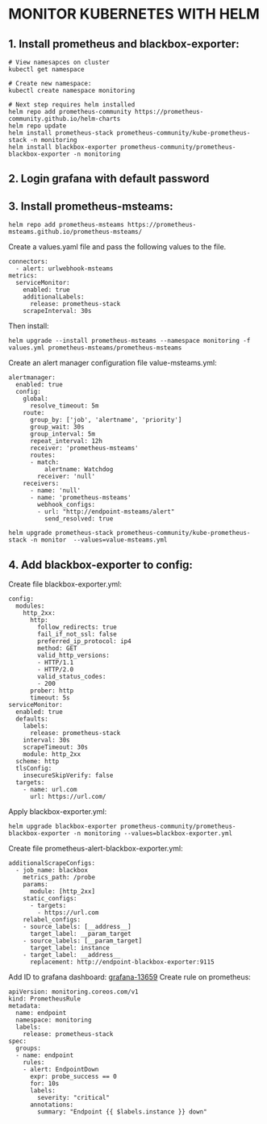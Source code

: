 # MONITOR KUBERNETES WITH HELM

## 1. Install prometheus and blackbox-exporter:
```
# View namesapces on cluster
kubectl get namespace 

# Create new namespace:
kubectl create namespace monitoring

# Next step requires helm installed
helm repo add prometheus-community https://prometheus-community.github.io/helm-charts
helm repo update
helm install prometheus-stack prometheus-community/kube-prometheus-stack -n monitoring
helm install blackbox-exporter prometheus-community/prometheus-blackbox-exporter -n monitoring
```

## 2. Login grafana with default password
## 3. Install prometheus-msteams:
```
helm repo add prometheus-msteams https://prometheus-msteams.github.io/prometheus-msteams/ 
```
Create a values.yaml file and pass the following values to the file.
```
connectors: 
  - alert: urlwebhook-msteams
metrics:
  serviceMonitor:
    enabled: true
    additionalLabels:
      release: prometheus-stack
    scrapeInterval: 30s
```
Then install:
```
helm upgrade --install prometheus-msteams --namespace monitoring -f values.yml prometheus-msteams/prometheus-msteams
```
Create an alert manager configuration file value-msteams.yml:
```
alertmanager:
  enabled: true
  config:
    global:
      resolve_timeout: 5m
    route:
      group_by: ['job', 'alertname', 'priority']
      group_wait: 30s
      group_interval: 5m
      repeat_interval: 12h
      receiver: 'prometheus-msteams' 
      routes:
      - match:
          alertname: Watchdog
        receiver: 'null'
    receivers:
      - name: 'null'
      - name: 'prometheus-msteams'
        webhook_configs:
        - url: "http://endpoint-msteams/alert"
          send_resolved: true
```
```
helm upgrade prometheus-stack prometheus-community/kube-prometheus-stack -n monitor  --values=value-msteams.yml
```
## 4. Add blackbox-exporter to config:
Create file blackbox-exporter.yml:
```
config:
  modules:
    http_2xx:
      http:
        follow_redirects: true
        fail_if_not_ssl: false
        preferred_ip_protocol: ip4
        method: GET
        valid_http_versions:
        - HTTP/1.1
        - HTTP/2.0
        valid_status_codes:
        - 200
      prober: http
      timeout: 5s
serviceMonitor:
  enabled: true
  defaults:
    labels: 
      release: prometheus-stack
    interval: 30s
    scrapeTimeout: 30s
    module: http_2xx
  scheme: http
  tlsConfig:
    insecureSkipVerify: false
  targets:
    - name: url.com
      url: https://url.com/
```
Apply blackbox-exporter.yml:
```
helm upgrade blackbox-exporter prometheus-community/prometheus-blackbox-exporter -n monitoring --values=blackbox-exporter.yml
```
Create file prometheus-alert-blackbox-exporter.yml:
```
additionalScrapeConfigs:
  - job_name: blackbox
    metrics_path: /probe
    params:
      module: [http_2xx]
    static_configs:
      - targets:
        - https://url.com
    relabel_configs:
    - source_labels: [__address__]
      target_label: __param_target
    - source_labels: [__param_target]
      target_label: instance
    - target_label: __address__
      replacement: http://endpoint-blackbox-exporter:9115
```
Add ID to grafana dashboard: [grafana-13659](https://grafana.com/grafana/dashboards/13659-blackbox-exporter-http-prober/)
Create rule on prometheus:
```
apiVersion: monitoring.coreos.com/v1
kind: PrometheusRule
metadata:
  name: endpoint
  namespace: monitoring
  labels:
    release: prometheus-stack     
spec:
  groups:
  - name: endpoint
    rules:
    - alert: EndpointDown
      expr: probe_success == 0
      for: 10s
      labels:
        severity: "critical"
      annotations:
        summary: "Endpoint {{ $labels.instance }} down"
```


